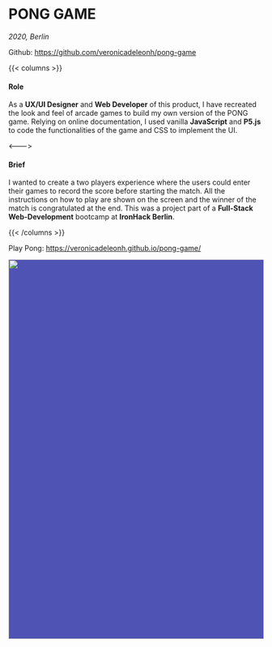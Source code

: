 # PONG GAME

_2020, Berlin_

Github: https://github.com/veronicadeleonh/pong-game

{{< columns >}} <!-- begin columns block -->

#### Role

As a **UX/UI Designer** and **Web Developer** of this product, I have recreated the look and feel of arcade games to build my own version of the PONG game. Relying on online documentation, I used vanilla **JavaScript** and **P5.js** to code the functionalities of the game and CSS to implement the UI.

<---> <!-- magic separator, between columns -->

#### Brief

I wanted to create a two players experience where the users could enter their games to record the score before starting the match. All the instructions on how to play are shown on the screen and the winner of the match is congratulated at the end. This was a project part of a **Full-Stack Web-Development** bootcamp at **IronHack Berlin**.

{{< /columns >}}

Play Pong: https://veronicadeleonh.github.io/pong-game/

<div style="background-color:#4F53B3">
<img src="/images/pong-game.png" width="750" >
</div>
